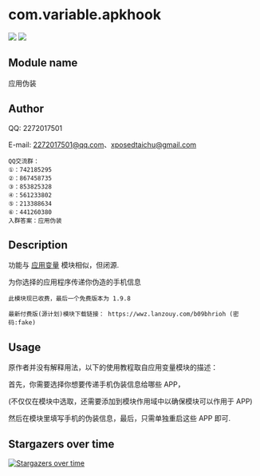 # com.variable.apkhook

[![](https://img.shields.io/github/v/release/Xposed-Modules-Repo/com.variable.apkhook)](https://github.com/Xposed-Modules-Repo/com.variable.apkhook/releases/latest)
[![](https://img.shields.io/github/downloads/Xposed-Modules-Repo/com.variable.apkhook/total)](https://img.shields.io/github/downloads/Xposed-Modules-Repo/com.variable.apkhook/total)

## Module name

应用伪装

## Author

QQ: 2272017501

E-mail: 2272017501@qq.com、xposedtaichu@gmail.com

```
QQ交流群：
①：742185295
②：867458735
③：853825328
④：561233802
⑤：213388634
⑥：441260380
入群答案：应用伪装
```

## Description

功能与 [应用变量](https://github.com/NekoGirlSAIKOU/AppEnv-Kotlin) 模块相似，但闭源.

为你选择的应用程序传递你伪造的手机信息

```
此模块现已收费，最后一个免费版本为 1.9.8

最新付费版(源计划)模块下载链接： https://wwz.lanzouy.com/b09bhrioh (密码:fake)
```

## Usage

原作者并没有解释用法，以下的使用教程取自应用变量模块的描述：

首先，你需要选择你想要传递手机伪装信息给哪些 APP，

(不仅仅在模块中选取，还需要添加到模块作用域中以确保模块可以作用于 APP)

然后在模块里填写手机的伪装信息，最后，只需单独重启这些 APP 即可.

## Stargazers over time

[![Stargazers over time](https://starchart.cc/Xposed-Modules-Repo/com.variable.apkhook.svg)](https://starchart.cc/Xposed-Modules-Repo/com.variable.apkhook)
